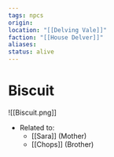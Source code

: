 ```yaml
---
tags: npcs
origin: 
location: "[[Delving Vale]]"
faction: "[[House Delver]]"
aliases: 
status: alive
---
```


# Biscuit
![[Biscuit.png]]
- Related to:
	- [[Sara]] (Mother)
	- [[Chops]] (Brother)
